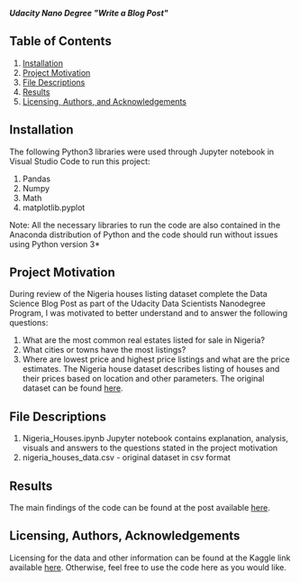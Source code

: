 _**Udacity Nano Degree "Write a Blog Post"**_
## Table of Contents

1. [Installation](#installation)
2. [Project Motivation](#motivation)
3. [File Descriptions](#files)
4. [Results](#results)
5. [Licensing, Authors, and Acknowledgements](#licensing)

## Installation <a name="installation"></a>

The following Python3 libraries were used through Jupyter notebook in Visual Studio Code  to run this project:
1.	Pandas
2.	Numpy
3.	Math
4.	matplotlib.pyplot


Note: All the necessary libraries to run the code are also contained in the Anaconda distribution of Python and the code should run without issues using Python version 3*

## Project Motivation<a name="motivation"></a>

During review of the Nigeria houses listing dataset complete the Data Science Blog Post as part of the Udacity Data Scientists Nanodegree Program, I was motivated to better understand and to answer the following questions:

1.	What are the most common real estates listed for sale in Nigeria?
2.	What cities or towns have the most listings?
3.	Where are lowest price and highest price listings and what are the price estimates. 
The Nigeria house dataset describes listing of houses and their prices based on location and other parameters. The original dataset can be found [here]( https://www.kaggle.com/abdullahiyunus/nigeria-houses-and-prices-dataset).

## File Descriptions <a name="files"></a>

1.	Nigeria_Houses.ipynb Jupyter notebook contains explanation, analysis, visuals and answers to the questions stated in the project motivation
2.	nigeria_houses_data.csv  - original dataset in csv format

## Results<a name="results"></a>

The main findings of the code can be found at the post available  [here](https://romaiye.medium.com/nigeria-house-listings-a-closer-look-at-the-data-6bc6b539831f).

## Licensing, Authors, Acknowledgements<a name="licensing"></a>
Licensing for the data and other information can be found at the Kaggle link available  [here]( https://www.kaggle.com/airbnb/seattle/data?select=listings.csv).  Otherwise, feel free to use the code here as you would like.


